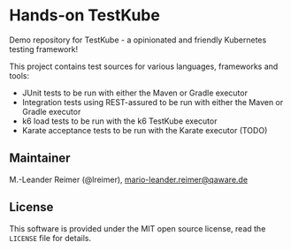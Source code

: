 # Hands-on TestKube

Demo repository for TestKube - a opinionated and friendly Kubernetes testing framework!

This project contains test sources for various languages, frameworks and tools:
- JUnit tests to be run with either the Maven or Gradle executor
- Integration tests using REST-assured to be run with either the Maven or Gradle executor
- k6 load tests to be run with the k6 TestKube executor
- Karate acceptance tests to be run with the Karate executor (TODO)

## Maintainer

M.-Leander Reimer (@lreimer), <mario-leander.reimer@qaware.de>

## License

This software is provided under the MIT open source license, read the `LICENSE`
file for details.